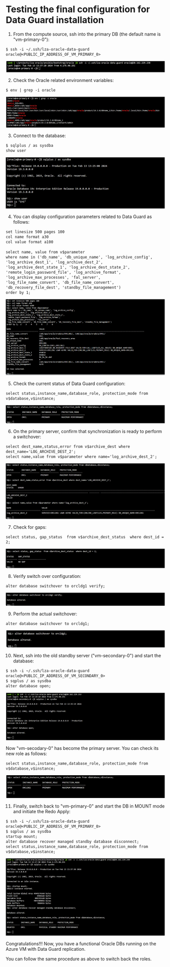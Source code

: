 # Testing the final configuration for Data Guard installation


1. From the compute source, ssh into the primary DB (the default name is "vm-primary-0"):
```
$ ssh -i ~/.ssh/lza-oracle-data-guard  oracle@<PUBLIC_IP_ADDRESS_OF_VM_PRIMARY_0>
```
![Primary Server ssh](media/dg_test_ssh.png)

2. Check the Oracle related environment variables:
```
$ env | grep -i oracle
```
![Primary Server Env](media/dg_test_env.png)

3. Connect to the database:
```
$ sqlplus / as sysdba
show user
```
![Primary Server Show User](media/dg_test_show_user.png)

4. You can display configuration parameters related to Data Guard as follows:

```
set linesize 500 pages 100
col name format a30
col value format a100

select name, value from v$parameter
where name in ('db_name', 'db_unique_name', 'log_archive_config',
'log_archive_dest_1', 'log_archive_dest_2', 
'log_archive_dest_state_1', 'log_archive_dest_state_2', 
'remote_login_password_file', 'log_archive_format',
'log_archive_max_processes', 'fal_server',
'log_file_name_convert', 'db_file_name_convert', 'db_recovery_file_dest', 'standby_file_management')
order by 1;
```
![Primary Server Config Params](media/dg_test_config_params.png)

5. Check the current status of Data Guard configuration:

```
select status,instance_name,database_role, protection_mode from v$database,v$instance;
```
![Primary Server Check Config](media/dg_test_check_config.png)

6. On the primary server, confirm that synchronization is ready to perform a switchover:

```
select dest_name,status,error from v$archive_dest where dest_name='LOG_ARCHIVE_DEST_2';
select name,value from v$parameter where name='log_archive_dest_2';
```
![Primary Server Confirm Synch](media/dg_test_confirm_synch.png)

7. Check for gaps:

```
select status, gap_status  from v$archive_dest_status  where dest_id = 2;
```
![Primary Server Check Gap](media/dg_test_check_gap.png)

8. Verify switch over configuration:

```
alter database switchover to orcldg1 verify;
```
![Primary Server Verify](media/dg_test_verify.png)


9. Perform the actual switchover:

```
alter database switchover to orcldg1;
```
![Primary Server Switchover](media/dg_test_switchover.png)


10. Next, ssh into the old standby server ("vm-secondary-0") and start the database:


```
$ ssh -i ~/.ssh/lza-oracle-data-guard  oracle@<PUBLIC_IP_ADDRESS_OF_VM_SECONDARY_0>
$ sqplus / as sysdba
alter database open;
```
![Secondary Server Open](media/dg_test_secondary_open.png)


Now "vm-secodary-0" has become the primary server. You can check its new role as follows:

```
select status,instance_name,database_role, protection_mode from v$database,v$instance;
```
![Secondary Server Status](media/dg_test_secondary_status.png)

11. Finally, switch back to "vm-primary-0" and start the DB in MOUNT mode and initiate the  Redo Apply:


```
$ ssh -i ~/.ssh/lza-oracle-data-guard  oracle@<PUBLIC_IP_ADDRESS_OF_VM_PRIMARY_0>
$ sqplus / as sysdba
startup mount;
alter database recover managed standby database disconnect;
select status,instance_name,database_role, protection_mode from v$database,v$instance;
```

![Primary Server Redo Apply](media/dg_test_primary_redo_apply.png)

Congratulations!!! Now, you have a functional Oracle DBs running on the Azure VM with Data Guard replication.

You can follow the same procedure as above to switch back the roles. 